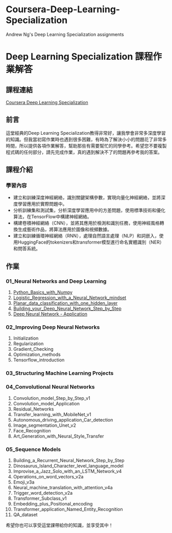 # Coursera-Deep-Learning-Specialization
Andrew Ng's Deep Learning Specialization assignments 

# Deep Learning Specialization 課程作業解答

## 課程連結
[Coursera Deep Learning Specialization](https://www.coursera.org/specializations/deep-learning)

## 前言
這堂經典的Deep Learning Specialization教得非常好，讓我學會非常多深度學習的知識。但我當初寫作業時也遇到很多困難，有時為了解決小小的問題花了非常多時間，所以提供各項作業解答，幫助那些有需要幫忙的同學參考。希望您不要複製程式碼的任何部分，請先完成作業，真的遇到解決不了的問題再參考我的答案。

## 課程介紹
### 學習內容
- 建立和訓練深度神經網絡，識別關鍵架構參數，實現向量化神經網絡，並將深度學習應用於實際問題中。
- 分析訓練集和測試集，分析深度學習應用中的方差問題，使用標準技術和優化算法，在TensorFlow中構建神經網絡。
- 構建卷積神經網絡（CNN），並將其應用於檢測和識別任務，使用神經風格轉換生成藝術作品，將算法應用於圖像和視頻數據。
- 建立和訓練循環神經網絡（RNN），處理自然語言處理（NLP）和詞嵌入，使用HuggingFace的tokenizers和transformer模型進行命名實體識別（NER）和問答系統。

## 作業
### 01_Neural Networks and Deep Learning
1. [Python_Basics_with_Numpy](https://github.com/kevin89224/Coursera-Deep-Learning-Specialization/blob/main/01_Neural%20Networks%20and%20Deep%20Learning/1_Python_Basics_with_Numpy.ipynb)
2. [Logistic_Regression_with_a_Neural_Network_mindset](https://github.com/kevin89224/Coursera-Deep-Learning-Specialization/blob/main/01_Neural%20Networks%20and%20Deep%20Learning/2_Logistic_Regression_with_a_Neural_Network_mindset.ipynb)
3. [Planar_data_classification_with_one_hidden_layer](https://github.com/kevin89224/Coursera-Deep-Learning-Specialization/blob/main/01_Neural%20Networks%20and%20Deep%20Learning/3_Planar_data_classification_with_one_hidden_layer.ipynb)
4. [Building_your_Deep_Neural_Network_Step_by_Step](https://github.com/kevin89224/Coursera-Deep-Learning-Specialization/blob/main/01_Neural%20Networks%20and%20Deep%20Learning/4_Building_your_Deep_Neural_Network_Step_by_Step.ipynb)
5. [Deep Neural Network - Application](https://github.com/kevin89224/Coursera-Deep-Learning-Specialization/blob/main/01_Neural%20Networks%20and%20Deep%20Learning/5_Deep%20Neural%20Network%20-%20Application.ipynb)


### 02_Improving Deep Neural Networks
1. Initialization
2. Regularization
3. Gradient_Checking
4. Optimization_methods
5. Tensorflow_introduction

### 03_Structuring Machine Learning Projects

### 04_Convolutional Neural Networks
1. Convolution_model_Step_by_Step_v1
2. Convolution_model_Application
3. Residual_Networks
4. Transfer_learning_with_MobileNet_v1
5. Autonomous_driving_application_Car_detection
6. Image_segmentation_Unet_v2
7. Face_Recognition
8. Art_Generation_with_Neural_Style_Transfer

### 05_Sequence Models
1. Building_a_Recurrent_Neural_Network_Step_by_Step
2. Dinosaurus_Island_Character_level_language_model
3. Improvise_a_Jazz_Solo_with_an_LSTM_Network_v4
4. Operations_on_word_vectors_v2a
5. Emoji_v3a
6. Neural_machine_translation_with_attention_v4a
7. Trigger_word_detection_v2a
8. Transformer_Subclass_v1
9. Embedding_plus_Positional_encoding
10. Transformer_application_Named_Entity_Recognition
11. QA_dataset

希望你也可以享受這堂課帶給你的知識，並享受其中！
